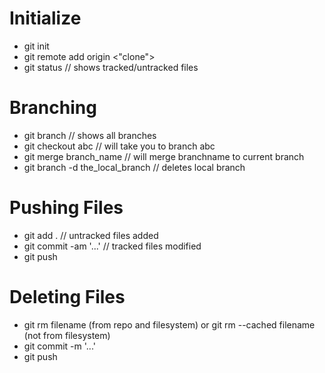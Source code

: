 # Initialize

* git init
* git remote add origin <"clone">
* git status // shows tracked/untracked files

# Branching

* git branch // shows all branches
* git checkout abc // will take you to branch abc
* git merge branch_name // will merge branchname to current branch
* git branch -d the_local_branch // deletes local branch

# Pushing Files

* git add . // untracked files added
* git commit -am '...' // tracked files modified
* git push

# Deleting Files

* git rm filename (from repo and filesystem) or git rm --cached filename (not from filesystem)
* git commit -m '...'
* git push
